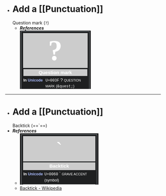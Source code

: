 - # Add a [[Punctuation]]
  Question mark (`?`)
	- ***References***  
	  ![image.png](../assets/image_1667973510383_0.png)
- ---
- # Add a [[Punctuation]]
  Backtick (==`==)
- ***References***
	- ![image.png](../assets/image_1667958422314_0.png)
	- [Backtick - Wikipedia](https://en.wikipedia.org/wiki/Backtick)